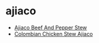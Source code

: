 # ajiaco

 * [Ajiaco Beef And Pepper Stew](../index/a/ajiaco-beef-and-pepper-stew.json)
 * [Colombian Chicken Stew Ajiaco](../index/c/colombian-chicken-stew-ajiaco.json)
